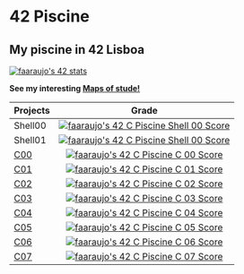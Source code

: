 # 42 Piscine

## My piscine in 42 Lisboa

[![faaraujo's 42 stats](https://badge42.vercel.app/api/v2/clgrr2va0002108jo3cc5foww/stats?cursusId=9&coalitionId=piscine)](https://github.com/JaeSeoKim/badge42)

**See my interesting [Maps of stude!](https://faleite.github.io/map)**

Projects | Grade |
---------|:-----:|
Shell00 | [![faaraujo's 42 C Piscine Shell 00 Score](https://badge42.vercel.app/api/v2/clgrr2va0002108jo3cc5foww/project/3005944)](https://github.com/JaeSeoKim/badge42)
Shell01 | [![faaraujo's 42 C Piscine Shell 00 Score](https://badge42.vercel.app/api/v2/clgrr2va0002108jo3cc5foww/project/3005944)](https://github.com/JaeSeoKim/badge42)
[C00](https://github.com/faleite/42Piscine/blob/main/Notes/Projects/C00.md) | [![faaraujo's 42 C Piscine C 00 Score](https://badge42.vercel.app/api/v2/clgrr2va0002108jo3cc5foww/project/3010643)](https://github.com/JaeSeoKim/badge42)
[C01](https://github.com/faleite/42Piscine/blob/main/Notes/Projects/C01.md) | [![faaraujo's 42 C Piscine C 01 Score](https://badge42.vercel.app/api/v2/clgrr2va0002108jo3cc5foww/project/3017016)](https://github.com/JaeSeoKim/badge42)
[C02](https://github.com/faleite/42Piscine/blob/main/Notes/Projects/C02.md) | [![faaraujo's 42 C Piscine C 02 Score](https://badge42.vercel.app/api/v2/clgrr2va0002108jo3cc5foww/project/3021029)](https://github.com/JaeSeoKim/badge42)
[C03](https://github.com/faleite/42Piscine/blob/main/Notes/Projects/C03.md) | [![faaraujo's 42 C Piscine C 03 Score](https://badge42.vercel.app/api/v2/clgrr2va0002108jo3cc5foww/project/3025862)](https://github.com/JaeSeoKim/badge42)
[C04](https://github.com/faleite/42Piscine/blob/main/Notes/Projects/C04.md) | [![faaraujo's 42 C Piscine C 04 Score](https://badge42.vercel.app/api/v2/clgrr2va0002108jo3cc5foww/project/3029114)](https://github.com/JaeSeoKim/badge42) 
[C05](https://github.com/faleite/42Piscine/blob/main/Notes/Projects/C05.md) | [![faaraujo's 42 C Piscine C 05 Score](https://badge42.vercel.app/api/v2/clgrr2va0002108jo3cc5foww/project/3033307)](https://github.com/JaeSeoKim/badge42)
[C06](https://github.com/faleite/42Piscine/blob/main/Notes/Projects/C06.md) | [![faaraujo's 42 C Piscine C 06 Score](https://badge42.vercel.app/api/v2/clgrr2va0002108jo3cc5foww/project/3034745)](https://github.com/JaeSeoKim/badge42)
[C07](https://github.com/faleite/42Piscine/blob/main/Notes/Projects/C07.md) | [![faaraujo's 42 C Piscine C 07 Score](https://badge42.vercel.app/api/v2/clgrr2va0002108jo3cc5foww/project/3036524)](https://github.com/JaeSeoKim/badge42)

